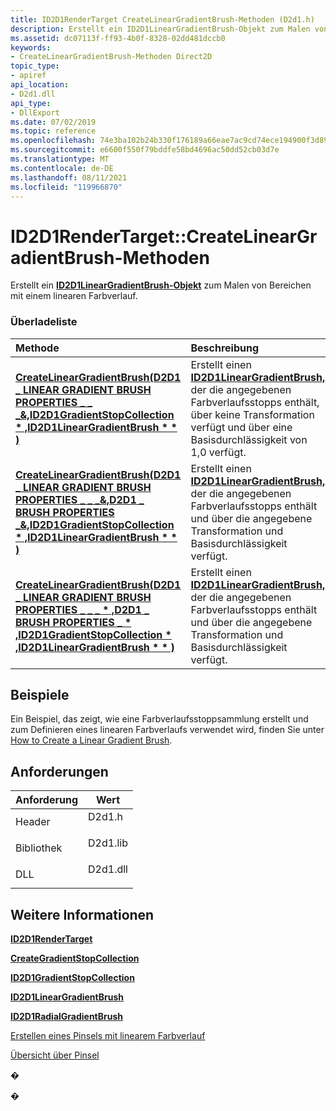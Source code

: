 ```yaml
---
title: ID2D1RenderTarget CreateLinearGradientBrush-Methoden (D2d1.h)
description: Erstellt ein ID2D1LinearGradientBrush-Objekt zum Malen von Bereichen mit einem linearen Farbverlauf.
ms.assetid: dc07113f-ff93-4b0f-8328-02dd481dccb0
keywords:
- CreateLinearGradientBrush-Methoden Direct2D
topic_type:
- apiref
api_location:
- D2d1.dll
api_type:
- DllExport
ms.date: 07/02/2019
ms.topic: reference
ms.openlocfilehash: 74e3ba102b24b330f176189a66eae7ac9cd74ece194900f3d8997675bf486641
ms.sourcegitcommit: e6600f550f79bddfe58bd4696ac50dd52cb03d7e
ms.translationtype: MT
ms.contentlocale: de-DE
ms.lasthandoff: 08/11/2021
ms.locfileid: "119966870"
---
```

# <a name="id2d1rendertargetcreatelineargradientbrush-methods"></a>ID2D1RenderTarget::CreateLinearGradientBrush-Methoden

Erstellt ein [**ID2D1LinearGradientBrush-Objekt**](/windows/win32/api/d2d1/nn-d2d1-id2d1lineargradientbrush) zum Malen von Bereichen mit einem linearen Farbverlauf.

### <a name="overload-list"></a>Überladeliste



| Methode                                                                                                                                                                                                                       | Beschreibung                                                                                                                                                                      |
|:-----------------------------------------------------------------------------------------------------------------------------------------------------------------------------------------------------------------------------|:---------------------------------------------------------------------------------------------------------------------------------------------------------------------------------|
| [**CreateLinearGradientBrush(D2D1 \_ LINEAR GRADIENT BRUSH PROPERTIES \_ \_ \_&,ID2D1GradientStopCollection \* ,ID2D1LinearGradientBrush \* \* )**](/windows/win32/api/d2d1/nf-d2d1-id2d1rendertarget-createlineargradientbrush(constd2d1_linear_gradient_brush_properties__id2d1gradientstopcollection_id2d1lineargradientbrush))                            | Erstellt einen [**ID2D1LinearGradientBrush,**](/windows/win32/api/d2d1/nn-d2d1-id2d1lineargradientbrush) der die angegebenen Farbverlaufsstopps enthält, über keine Transformation verfügt und über eine Basisdurchlässigkeit von 1,0 verfügt. <br/> |
| [**CreateLinearGradientBrush(D2D1 \_ LINEAR GRADIENT BRUSH PROPERTIES \_ \_ \_&,D2D1 \_ BRUSH PROPERTIES \_&,ID2D1GradientStopCollection \* ,ID2D1LinearGradientBrush \* \* )**](/windows/win32/api/d2d1/nf-d2d1-id2d1rendertarget-createlineargradientbrush(constd2d1_linear_gradient_brush_properties__constd2d1_brush_properties__id2d1gradientstopcollection_id2d1lineargradientbrush))   | Erstellt einen [**ID2D1LinearGradientBrush,**](/windows/win32/api/d2d1/nn-d2d1-id2d1lineargradientbrush) der die angegebenen Farbverlaufsstopps enthält und über die angegebene Transformation und Basisdurchlässigkeit verfügt. <br/> |
| [**CreateLinearGradientBrush(D2D1 \_ LINEAR GRADIENT BRUSH PROPERTIES \_ \_ \_ \* ,D2D1 \_ BRUSH PROPERTIES \_ \* ,ID2D1GradientStopCollection \* ,ID2D1LinearGradientBrush \* \* )**](/windows/win32/api/d2d1/nf-d2d1-id2d1rendertarget-createlineargradientbrush(constd2d1_linear_gradient_brush_properties__constd2d1_brush_properties__id2d1gradientstopcollection_id2d1lineargradientbrush)) | Erstellt einen [**ID2D1LinearGradientBrush,**](/windows/win32/api/d2d1/nn-d2d1-id2d1lineargradientbrush) der die angegebenen Farbverlaufsstopps enthält und über die angegebene Transformation und Basisdurchlässigkeit verfügt. <br/> |



## <a name="examples"></a>Beispiele

Ein Beispiel, das zeigt, wie eine Farbverlaufsstoppsammlung erstellt und zum Definieren eines linearen Farbverlaufs verwendet wird, finden Sie unter [How to Create a Linear Gradient Brush](how-to-create-a-linear-gradient-brush.md).

## <a name="requirements"></a>Anforderungen



| Anforderung | Wert |
|--------------------|-------------------------------------------------------------------------------------|
| Header<br/>  | <dl> <dt>D2d1.h</dt> </dl>   |
| Bibliothek<br/> | <dl> <dt>D2d1.lib</dt> </dl> |
| DLL<br/>     | <dl> <dt>D2d1.dll</dt> </dl> |



## <a name="see-also"></a>Weitere Informationen

<dl> <dt>

[**ID2D1RenderTarget**](/windows/win32/api/d2d1/nn-d2d1-id2d1rendertarget)
</dt> <dt>

[**CreateGradientStopCollection**](id2d1rendertarget-creategradientstopcollection.md)
</dt> <dt>

[**ID2D1GradientStopCollection**](/windows/win32/api/d2d1/nn-d2d1-id2d1gradientstopcollection)
</dt> <dt>

[**ID2D1LinearGradientBrush**](/windows/win32/api/d2d1/nn-d2d1-id2d1lineargradientbrush)
</dt> <dt>

[**ID2D1RadialGradientBrush**](/windows/win32/api/d2d1/nn-d2d1-id2d1radialgradientbrush)
</dt> <dt>

[Erstellen eines Pinsels mit linearem Farbverlauf](how-to-create-a-linear-gradient-brush.md)
</dt> <dt>

[Übersicht über Pinsel](direct2d-brushes-overview.md)
</dt> </dl>

�

�
